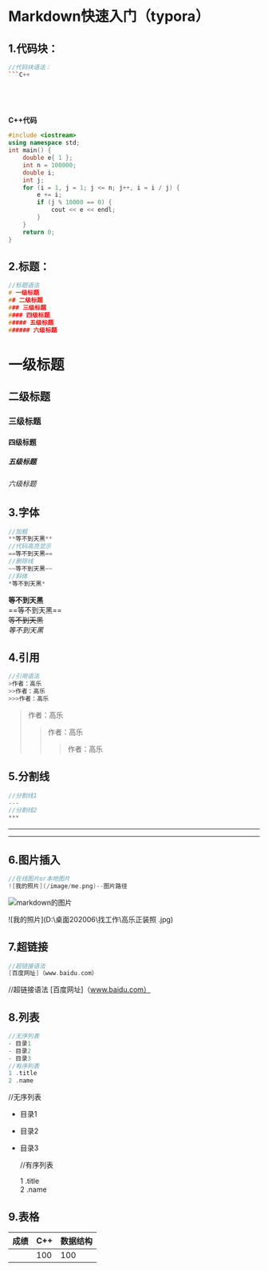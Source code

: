 # Markdown快速入门（typora）

## 1.代码块：

```c++
//代码块语法：
​```C++
    

    
    
```

**C++代码**

```c++
#include <iostream>
using namespace std;
int main() {
	double e{ 1 };
	int n = 100000;
	double i;
	int j;
	for (i = 1, j = 1; j <= n; j++, i = i / j) {
		e += i;
		if (j % 10000 == 0) {
			cout << e << endl;
		}
	}
	return 0;
}
```

## 2.标题：

```c++
//标题语法
# 一级标题
## 二级标题
### 三级标题
#### 四级标题
##### 五级标题
###### 六级标题
```

# 一级标题
## 二级标题
### 三级标题
#### 四级标题
##### 五级标题
###### 六级标题

## 3.字体

```c++
//加粗
**等不到天黑**
//代码高亮显示
==等不到天黑==
//删除线
~~等不到天黑~~
//斜体
*等不到天黑*
```

**等不到天黑**  
==等不到天黑==  
~~等不到天黑~~   
*等不到天黑*   

## 4.引用
```c++
//引用语法
>作者：高乐
>>作者：高乐
>>>作者：高乐
```
>作者：高乐
>>作者：高乐
>>>作者：高乐
## 5.分割线
```c++
//分割线1
---
//分割线2
***
```


---
***

## 6.图片插入

```c++
//在线图片or本地图片
![我的照片](/image/me.png)--图片路径
```

![markdown的图片](https://timgsa.baidu.com/timg?image&quality=80&size=b9999_10000&sec=1602426001885&di=8dc76d4d0351aaf174c7473678eb90c9&imgtype=0&src=http%3A%2F%2Fjackyshan.github.io%2Fimages%2Fmarkdown-syntax-language.png)

![我的照片](D:\桌面202006\找工作\高乐正装照 .jpg)

## 7.超链接

```c++
//超链接语法
[百度网址]（www.baidu.com）
```

//超链接语法
[百度网址]（www.baidu.com）

## 8.列表

```c++
//无序列表
- 目录1
- 目录2
- 目录3
//有序列表
1 .title
2 .name
```

//无序列表
- 目录1  

- 目录2  

- 目录3  

  //有序列表

  1 .title  
  2 .name  

## 9.表格

| 成绩 | C++  | 数据结构 |
| ---- | ---- | -------- |
|      | 100  | 100      |

